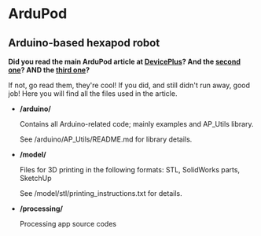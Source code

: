 # ArduPod
## Arduino-based hexapod robot
**Did you read the main ArduPod article at [DevicePlus](http://www.deviceplus.com/how-tos/arduino-guide/how-to-arduino-hexapod-part-1-mechanics-and-wiring/)? And the [second one](http://http://www.deviceplus.com/how-tos/arduino-guide/arduino-hexapod-part-2-programming/)? AND the [third one]()?**

If not, go read them, they're cool! If you did, and still didn't run away, good job! Here you will find all the files used in the article.

* **/arduino/**

   Contains all Arduino-related code; mainly examples and AP_Utils library.
   
   See /arduino/AP_Utils/README.md for library details.

* **/model/**

   Files for 3D printing in the following formats: STL, SolidWorks parts, SketchUp
   
   See /model/stl/printing_instructions.txt for details.

* **/processing/**

   Processing app source codes
